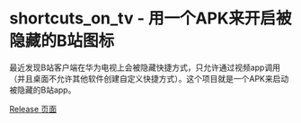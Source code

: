 # shortcuts_on_tv - 用一个APK来开启被隐藏的B站图标

最近发现B站客户端在华为电视上会被隐藏快捷方式，只允许通过视频app调用（并且桌面不允许其他软件创建自定义快捷方式）。这个项目就是一个APK来启动被隐藏的B站app。

[Release 页面](https://github.com/peidongbin/shortcuts_on_tv/releases)
